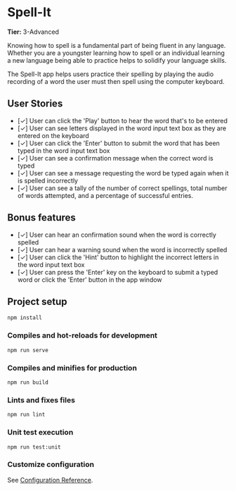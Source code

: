 # Spell-It

**Tier:** 3-Advanced

Knowing how to spell is a fundamental part of being fluent in any language.
Whether you are a youngster learning how to spell or an individual learning a
new language being able to practice helps to solidify your language skills.

The Spell-It app helps users practice their spelling by playing the audio
recording of a word the user must then spell using the computer keyboard.

## User Stories

-   [&check;] User can click the 'Play' button to hear the word that's to be entered
-   [&check;] User can see letters displayed in the word input text box as they are
        entered on the keyboard
-   [&check;] User can click the 'Enter' button to submit the word that has been
        typed in the word input text box
-   [&check;] User can see a confirmation message when the correct word is typed
-   [&check;] User can see a message requesting the word be typed again when it is
        spelled incorrectly
-   [&check;] User can see a tally of the number of correct spellings, total number
        of words attempted, and a percentage of successful entries.

## Bonus features

-   [&check;] User can hear an confirmation sound when the word is correctly spelled
-   [&check;] User can hear a warning sound when the word is incorrectly spelled
-   [&check;] User can click the 'Hint' button to highlight the incorrect letters
        in the word input text box
-   [&check;] User can press the 'Enter' key on the keyboard to submit a typed word
        or click the 'Enter' button in the app window

## Project setup
```
npm install
```

### Compiles and hot-reloads for development
```
npm run serve
```

### Compiles and minifies for production
```
npm run build
```

### Lints and fixes files
```
npm run lint
```

### Unit test execution
```
npm run test:unit
```

### Customize configuration
See [Configuration Reference](https://cli.vuejs.org/config/).
